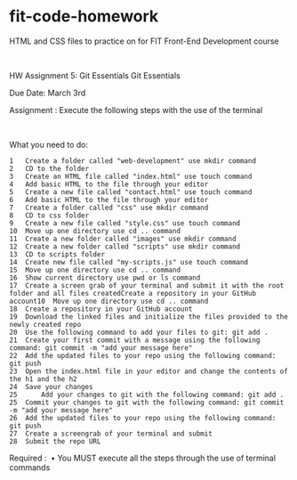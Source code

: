 # fit-code-homework
HTML and CSS files to practice on for FIT Front-End Development course

<br>

HW Assignment 5: Git Essentials
Git Essentials

Due Date: March 3rd


Assignment : Execute the following steps with the use of the terminal

<br>
	  
What you need to do:

	1	Create a folder called "web-development" use mkdir command
	2	CD to the folder
	3	Create an HTML file called "index.html" use touch command
	4	Add basic HTML to the file through your editor
	5	Create a new file called "contact.html" use touch command
	6	Add basic HTML to the file through your editor
	7	Create a folder called "css" use mkdir command
	8	CD to css folder
	9	Create a new file called "style.css" use touch command
	10	Move up one directory use cd .. command
	11	Create a new folder called "images" use mkdir command
	12	Create a new folder called "scripts" use mkdir command
	13	CD to scripts folder
	14	Create new file called "my-scripts.js" use touch command
	15	Move up one directory use cd .. command
	16	Show current directory use pwd or ls command
	17	Create a screen grab of your terminal and submit it with the root folder and all files createdCreate a repository in your GitHub account10	Move up one directory use cd .. command		
	18	Create a repository in your GitHub account 	
	19	Download the linked files and initialize the files provided to the newly created repo
	20	Use the following command to add your files to git: git add .	
	21	Create your first commit with a message using the following command: git commit -m "add your message here"
	22	Add the updated files to your repo using the following command: git push	
	23	Open the index.html file in your editor and change the contents of the h1 and the h2	
	24	Save your changes		
    25      Add your changes to git with the following command: git add .		
	25	Commit your changes to git with the following command: git commit -m "add your message here"	
	26	Add the updated files to your repo using the following command: git push	
	27	Create a screengrab of your terminal and submit	
	28	Submit the repo URL	

  
Required : 
	•	You MUST execute all the steps through the use of terminal commands

